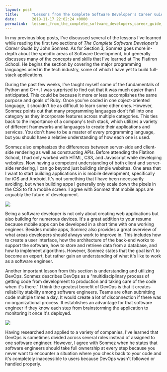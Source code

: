 ```yaml
---
layout: post
title:      "Lessons from The Complete Software Developer's Career Guide - Part 3"
date:       2019-11-17 22:02:24 +0000
permalink:  lessons_from_the_complete_software_developers_career_guide_-_part_3
---
```



In my previous blog posts, I've discussed several of the lessons I've learned while reading the first two sections of *The Complete Software Developer's Career Guide* by John Sonmez. As for Section 3, Sonmez goes more in-depth about the specific areas of Software Development, but generally discusses many of the concepts and skills that I've learned at The Flatiron School. He begins the section by covering the major programming languages used in the tech industry, some of which I have yet to build full-stack applications. 
 
During the past few weeks, I've taught myself some of the fundamentals of Python and C++. I was surprised to find out that it was much easier than I anticipated. This could be because it more or less accomplishes the same purpose and goals of Ruby. Once you've coded in one object-oriented language, it shouldn't be as difficult to learn some other ones. However, Sonmez points out that many programming languages don't fall into one category as they incorporate features across multiple categories. This ties back to the importance of a company's tech stack, which utilizes a variety of different frameworks and languages to create their applications and services. You don't have to be a master of every programming language, but you should have a relative understanding of how each one is used.

Sonmez also emphasizes the differences between server-side and client-side rendering as well as constructing APIs. Before attending the Flatiron School, I had only worked with HTML, CSS, and Javascript while developing websites. Now having a competent understanding of both client and server-side rendering, I can go beyond just building simple websites. One area that I want to start building applications in is mobile development, specifically for iOS and Android. It's not something that I have been necessarily avoiding, but when building apps I generally only scale down the pixels in the CSS to fit a mobile screen. I agree with Sonmez that mobile apps are arguably the future of development.

![](https://www.focus-on.gr/wp-content/uploads/2019/08/Mobile-App-Development.png)

Being a software developer is not only about creating web applications but also building for numerous devices. It's a great addition to your resume because mobile apps can be developed in a short time with one working engineer. Besides mobile apps, Sonmez also provides a great overview of what areas developers should always work to improve in. This includes how to create a user interface, how the architecture of the back-end works to support the software, how to store and retrieve data from a database, and how to implement algorithms. However, Sonmez states that the goal isn't to become an expert, but rather gain an understanding of what it's like to work as a software engineer. 

Another important lesson from this section is understanding and utilizing DevOps. Sonmez describes DevOps as a "multidisciplinary process of getting code from development to production and taking care of the code when it's there." I think the greatest benefit of DevOps is that it creates reliability stability among software engineers. Teams are often submitting code multiple times a day. It would create a lot of disconnection if there was no organizational process. It establishes an advantage for that software engineer if they know each step from brainstorming the application to monitoring it once it's deployed.

![](https://miro.medium.com/max/3964/1*EBXc9eJ1YRFLtkNI_djaAw.png)

Having researched and applied to a variety of companies, I've learned that DevOps is sometimes divided across several roles instead of assigned to one software engineer. However, I agree with Sonmez when he states that software engineers should take full ownership at every step because you never want to encounter a situation where you check back to your code and it's completely inaccessible to users because DevOps wasn't followed or handled properly.
